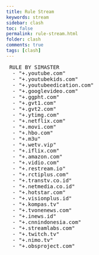 ```yaml
---
title: Rule Stream
keywords: stream
sidebar: clash
toc: false
permalink: rule-stream.html
folder: clash
comments: true
tags: [clash]
---
```


<pre id="myPreTag"></code:

  # > RULE BY SIMASTER
  - "+.youtube.com"
  - "+.youtubekids.com"
  - "+.youtubeedication.com"
  - "+.googlevideo.com"
  - "+.ggpht.com"
  - "+.gvt1.com"
  - "+.gvt2.com"
  - "+.ytimg.com"
  - "+.netflix.com"
  - "+.movi.com"
  - "+.hbo.com"
  - "+.m3u"
  - "+.wetv.vip"
  - "+.iflix.com"
  - "+.amazon.com"
  - "+.vidio.com"
  - "+.restream.io"
  - "+.rctiplus.com"
  - "+.transtv.co.id"
  - "+.netmedia.co.id"
  - "+.hotstar.com"
  - "+.visionplus.id"
  - "+.kompas.tv"
  - "+.tvonenews.com"
  - "+.inews.id"
  - "+.cnnindonesia.com"
  - "+.streamlabs.com"
  - "+.twitch.tv"
  - "+.nimo.tv"
  - "+.obsproject.com"
</code></pre>
